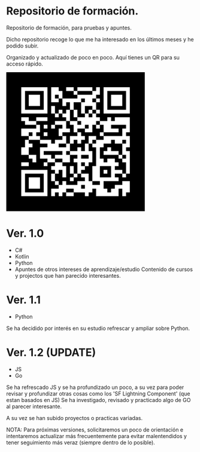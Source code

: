 # Repositorio de formación.

Repositorio de formación, para pruebas y apuntes. 

Dicho repositorio recoge lo que me ha interesado en los últimos meses y he podido subir.

Organizado y actualizado de poco en poco. Aquí tienes un QR para su acceso rápido.

![This is an image](/Repositorio_Formacion/Python_Intro/Python_Apps/PruebasQR/QR001.png)

# Ver. 1.0
+ C#
+ Kotlin
+ Python
+ Apuntes de otros intereses de aprendizaje/estudio
Contenido de cursos y projectos que han parecido interesantes.

# Ver. 1.1 
+ Python

Se ha decidido por interés en su estudio refrescar y ampliar sobre Python.

# Ver. 1.2 (UPDATE)
+ JS
+ Go

Se ha refrescado JS y se ha profundizado un poco, a su vez para poder revisar y profundizar otras cosas como los 'SF Lightning Component' (que estan basados en JS)
Se ha investigado, revisado y practicado algo de GO al parecer interesante.

A su vez se han subido proyectos o practicas variadas.

NOTA: Para próximas versiones, solicitaremos un poco de orientación e intentaremos actualizar más frecuentemente para evitar malentendidos y tener seguimiento más veraz (siempre dentro de lo posible).
